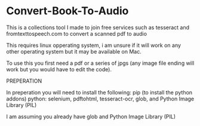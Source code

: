 # Convert-Book-To-Audio
This is a collections tool I made to join free services such as tesseract and fromtexttospeech.com to convert a scanned pdf to audio

This requires linux opperating system, i am unsure if it will work on any other operating system but it may be available on Mac.

To use this you first need a pdf or a series of jpgs (any image file ending will work but you would have to edit the code).

PREPERATION

In preperation you will need to install the following: 
pip (to install the python addons)
python: selenium,
pdftohtml, 
tesseract-ocr, 
glob,
and Python Image Library (PIL) 

I am assuming you already have glob and Python Image Library (PIL) 
